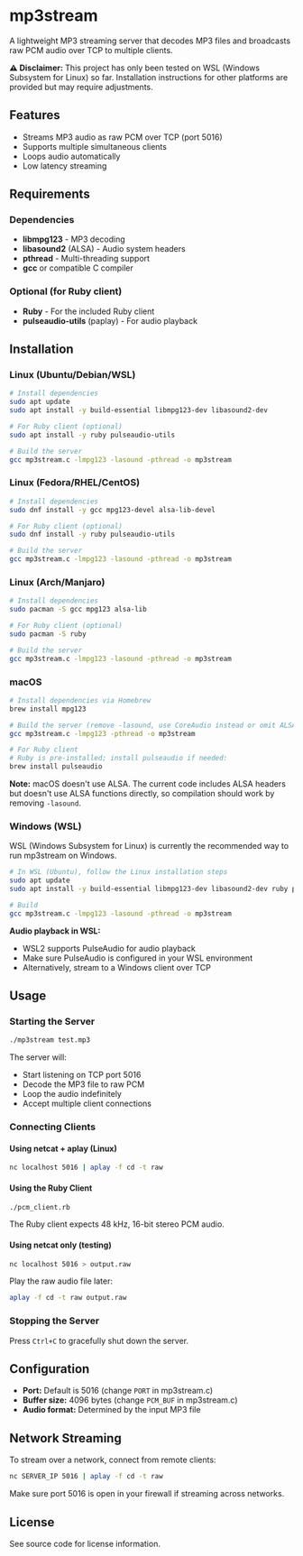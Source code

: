 # mp3stream

A lightweight MP3 streaming server that decodes MP3 files and broadcasts raw PCM audio over TCP to multiple clients.

**⚠️ Disclaimer:** This project has only been tested on WSL (Windows Subsystem for Linux) so far. Installation instructions for other platforms are provided but may require adjustments.

## Features

- Streams MP3 audio as raw PCM over TCP (port 5016)
- Supports multiple simultaneous clients
- Loops audio automatically
- Low latency streaming

## Requirements

### Dependencies

- **libmpg123** - MP3 decoding
- **libasound2** (ALSA) - Audio system headers
- **pthread** - Multi-threading support
- **gcc** or compatible C compiler

### Optional (for Ruby client)

- **Ruby** - For the included Ruby client
- **pulseaudio-utils** (paplay) - For audio playback

## Installation

### Linux (Ubuntu/Debian/WSL)

```bash
# Install dependencies
sudo apt update
sudo apt install -y build-essential libmpg123-dev libasound2-dev

# For Ruby client (optional)
sudo apt install -y ruby pulseaudio-utils

# Build the server
gcc mp3stream.c -lmpg123 -lasound -pthread -o mp3stream
```

### Linux (Fedora/RHEL/CentOS)

```bash
# Install dependencies
sudo dnf install -y gcc mpg123-devel alsa-lib-devel

# For Ruby client (optional)
sudo dnf install -y ruby pulseaudio-utils

# Build the server
gcc mp3stream.c -lmpg123 -lasound -pthread -o mp3stream
```

### Linux (Arch/Manjaro)

```bash
# Install dependencies
sudo pacman -S gcc mpg123 alsa-lib

# For Ruby client (optional)
sudo pacman -S ruby

# Build the server
gcc mp3stream.c -lmpg123 -lasound -pthread -o mp3stream
```

### macOS

```bash
# Install dependencies via Homebrew
brew install mpg123

# Build the server (remove -lasound, use CoreAudio instead or omit ALSA headers)
gcc mp3stream.c -lmpg123 -pthread -o mp3stream

# For Ruby client
# Ruby is pre-installed; install pulseaudio if needed:
brew install pulseaudio
```

**Note:** macOS doesn't use ALSA. The current code includes ALSA headers but doesn't use ALSA functions directly, so compilation should work by removing `-lasound`.

### Windows (WSL)

WSL (Windows Subsystem for Linux) is currently the recommended way to run mp3stream on Windows.

```bash
# In WSL (Ubuntu), follow the Linux installation steps
sudo apt update
sudo apt install -y build-essential libmpg123-dev libasound2-dev ruby pulseaudio-utils

# Build
gcc mp3stream.c -lmpg123 -lasound -pthread -o mp3stream
```

**Audio playback in WSL:**
- WSL2 supports PulseAudio for audio playback
- Make sure PulseAudio is configured in your WSL environment
- Alternatively, stream to a Windows client over TCP

## Usage

### Starting the Server

```bash
./mp3stream test.mp3
```

The server will:
- Start listening on TCP port 5016
- Decode the MP3 file to raw PCM
- Loop the audio indefinitely
- Accept multiple client connections

### Connecting Clients

#### Using netcat + aplay (Linux)

```bash
nc localhost 5016 | aplay -f cd -t raw
```

#### Using the Ruby Client

```bash
./pcm_client.rb
```

The Ruby client expects 48 kHz, 16-bit stereo PCM audio.

#### Using netcat only (testing)

```bash
nc localhost 5016 > output.raw
```

Play the raw audio file later:
```bash
aplay -f cd -t raw output.raw
```

### Stopping the Server

Press `Ctrl+C` to gracefully shut down the server.

## Configuration

- **Port:** Default is 5016 (change `PORT` in mp3stream.c)
- **Buffer size:** 4096 bytes (change `PCM_BUF` in mp3stream.c)
- **Audio format:** Determined by the input MP3 file

## Network Streaming

To stream over a network, connect from remote clients:

```bash
nc SERVER_IP 5016 | aplay -f cd -t raw
```

Make sure port 5016 is open in your firewall if streaming across networks.

## License

See source code for license information.